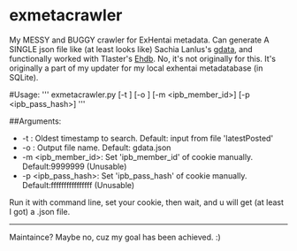 # exmetacrawler
My MESSY and BUGGY crawler for ExHentai metadata. Can generate A SINGLE json file like (at least looks like) Sachia Lanlus's [gdata](https://mega.nz/#F!oh1U0SIA!WBUcf3PaOvrfIF238fnbTg), 
and functionally worked with Tlaster's [Ehdb](https://github.com/Tlaster/ehdb).
No, it's not originally for this. It's originally a part of my updater for my local exhentai metadatabase (in SQLite).

#Usage:
'''
exmetacrawler.py [-t <OldestTimestamp to Search>] [-o <outputfile>] [-m <ipb_member_id>] [-p <ipb_pass_hash>]
'''
 
##Arguments:
* -t <timestamp>: Oldest timestamp to search. Default: input from file 'latestPosted'
* -o <filename>: Output file name. Default: gdata.json
* -m <ipb_member_id>: Set 'ipb_member_id' of cookie manually. Default:9999999 (Unusable)
* -p <ipb_pass_hash>: Set 'ipb_pass_hash' of cookie manually. Default:ffffffffffffffff (Unusable)

Run it with command line, set your cookie, then wait, and u will get (at least I got) a .json file.

---
Maintaince? Maybe no, cuz my goal has been achieved. :)
